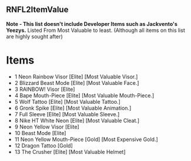 
## RNFL2ItemValue
**Note - This list doesn't include Developer Items such as Jackvento's Yeezys.**
Listed From Most Valuable to least. (Although all items on this list are highly sought after)
# Items

- 1 Neon Rainbow Visor [Elite] [Most Valuable Visor.]
- 2 Blizzard Beast Mode [Elite] [Most Valuable Face.]
- 3 RAINBOW! Visor [Elite]
- 4 Bape Mouth-Piece [Elite] [Most Valuable Mouth-Piece.]
- 5 Wolf Tattoo [Elite] [Most Valuable Tattoo.]
- 6 Gronk Spike [Elite] [Most Valuable Animation.]
- 7 Full Sleeve [Elite] [Most Valuable Sleeve.]
- 8 Nike HT White Neon [Elite] [Most Valuable Cleat.]
- 9 Neon Yellow Visor [Elite] 
- 10 Beast Mode [Elite]
- 11 Neon Yellow Mouth-Piece [Gold] [Most Expensive Gold.]
- 12 Dragon Tattoo [Gold] 
- 13 The Crusher [Elite] [Most Valuable Helmet]




